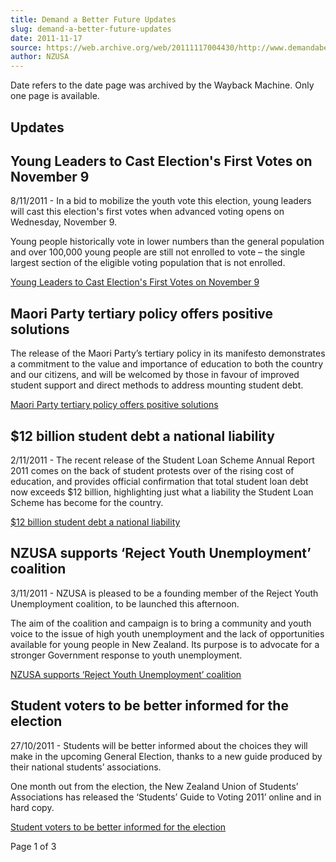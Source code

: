 ```yaml
---
title: Demand a Better Future Updates
slug: demand-a-better-future-updates
date: 2011-11-17
source: https://web.archive.org/web/20111117004430/http://www.demandabetterfuture.org.nz/updates
author: NZUSA
---
```

Date refers to the date page was archived by the Wayback Machine. Only one page is available.
## Updates

## Young Leaders to Cast Election's First Votes on November 9

8/11/2011 - In a bid to mobilize the youth vote this election, young leaders will cast this election's first votes when advanced voting opens on Wednesday, November 9.

Young people historically vote in lower numbers than the general population and over 100,000 young people are still not enrolled to vote – the single largest section of the eligible voting population that is not enrolled.

[Young Leaders to Cast Election's First Votes on November 9](https://web.archive.org/web/20111117004430/http://www.scoop.co.nz/stories/PO1111/S00194/young-leaders-to-cast-elections-first-votes-on-november-9.htm)

## Maori Party tertiary policy offers positive solutions

The release of the Maori Party’s tertiary policy in its manifesto demonstrates a commitment to the value and importance of education to both the country and our citizens, and will be welcomed by those in favour of improved student support and direct methods to address mounting student debt.

[Maori Party tertiary policy offers positive solutions](https://web.archive.org/web/20111117004430/http://www.scoop.co.nz/stories/ED1111/S00032/maori-party-tertiary-policy-offers-positive-solutions.htm)

## $12 billion student debt a national liability

2/11/2011 - The recent release of the Student Loan Scheme Annual Report 2011 comes on the back of student protests over of the rising cost of education, and provides official confirmation that total student loan debt now exceeds $12 billion, highlighting just what a liability the Student Loan Scheme has become for the country.

[$12 billion student debt a national liability](https://web.archive.org/web/20111117004430/http://www.scoop.co.nz/stories/ED1111/S00009/12-billion-student-debt-a-national-liability.htm)

## NZUSA supports ‘Reject Youth Unemployment’ coalition

3/11/2011 - NZUSA is pleased to be a founding member of the Reject Youth Unemployment coalition, to be launched this afternoon.

The aim of the coalition and campaign is to bring a community and youth voice to the issue of high youth unemployment and the lack of opportunities available for young people in New Zealand. Its purpose is to advocate for a stronger Government response to youth unemployment.

[NZUSA supports ‘Reject Youth Unemployment’ coalition](https://web.archive.org/web/20111117004430/http://www.scoop.co.nz/stories/ED1111/S00020/nzusa-supports-reject-youth-unemployment-coalition.htm)

## Student voters to be better informed for the election

27/10/2011 - Students will be better informed about the choices they will make in the upcoming General Election, thanks to a new guide produced by their national students’ associations.

One month out from the election, the New Zealand Union of Students’ Associations has released the ‘Students’ Guide to Voting 2011’ online and in hard copy.

[Student voters to be better informed for the election](https://web.archive.org/web/20111117004430/http://www.scoop.co.nz/stories/ED1110/S00124/student-voters-to-be-better-informed-for-the-election.htm)

Page 1 of 3